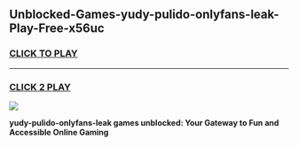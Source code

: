 
## Unblocked-Games-yudy-pulido-onlyfans-leak-Play-Free-x56uc
<h3>
<a href="https://premium76.site?title=yudy-pulido-onlyfans-leak&ref=24M">CLICK TO PLAY</a></h3>
<hr>

<h3>
<a href="https://premium76.site?title=yudy-pulido-onlyfans-leak&ref=24M">CLICK 2 PLAY</a>
  
</h3>

<a href="https://premium76.site?title=yudy-pulido-onlyfans-leak&ref=24M"><img src="https://clearcache.store/games.png"></a>


**yudy-pulido-onlyfans-leak games unblocked: Your Gateway to Fun and Accessible Online Gaming**
